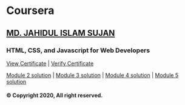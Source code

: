 # Coursera

## [MD. JAHIDUL ISLAM SUJAN](https://jahidofficial.github.io)

### HTML, CSS, and Javascript for Web Developers

[View Certificate](https://jahidofficial.github.io/MyCourses/Certificates/TDBRR3CVHGFY.jpg) | [Verify Certificate](https://www.coursera.org/verify/TDBRR3CVHGFY)

<!-- [Module 1 solution](https://jahidofficial.github.io/MyCourses/Coursera/html-css-javascript-for-web-developers/module1-solution/) | -->
[Module 2 solution](https://jahidofficial.github.io/MyCourses/Coursera/html-css-javascript-for-web-developers/module2-solution/) | 
[Module 3 solution](https://jahidofficial.github.io/MyCourses/Coursera/html-css-javascript-for-web-developers/module3-solution/) | 
[Module 4 solution](https://jahidofficial.github.io/MyCourses/Coursera/html-css-javascript-for-web-developers/module4-solution/) | 
[Module 5 solution](https://jahidofficial.github.io/MyCourses/Coursera/html-css-javascript-for-web-developers/module5-solution/) 

#### &copy; Copyright 2020, All right reserved.